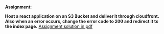 **Assignment:**

**Host a react application on an S3 Bucket and deliver it through cloudfront. Also when an error occurs, change the error code to 200 and redirect it to the index page.**
[Assignment solution in pdf](https://github.com/LF-DevOps-Intern/6_aws_cloud-amit-sparsha-samana83/blob/serverless-s3-cloudfront-samana/serverless-cloudfront.pdf)
